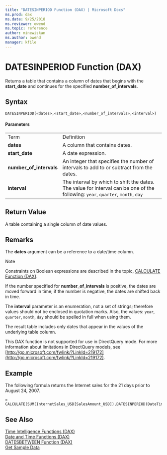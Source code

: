 ```yaml
---
title: "DATESINPERIOD Function (DAX) | Microsoft Docs"
ms.prod: dax
ms.date: 9/25/2018
ms.reviewer: owend
ms.topic: reference
author: minewiskan
ms.author: owend
manager: kfile
---
```

# DATESINPERIOD Function (DAX)
Returns a table that contains a column of dates that begins with the **start_date** and continues for the specified **number_of_intervals**.  
  
## Syntax  
  
```dax
DATESINPERIOD(<dates>,<start_date>,<number_of_intervals>,<interval>)  
```
  
#### Parameters  
  
|||  
|-|-|  
|Term|Definition|  
|**dates**|A column that contains dates.|  
|**start_date**|A date expression.|  
|**number_of_intervals**|An integer that specifies the number of intervals to add to or subtract from the dates.|  
|**interval**|The interval by which to shift the dates. The value for interval can be one of the following: `year`, `quarter`, `month`, `day`|  
  
## Return Value  
A table containing a single column of date values.  
  
## Remarks  
The **dates** argument can be a reference to a date/time column.  
  
> [!NOTE]  
> Constraints on Boolean expressions are described in the topic, [CALCULATE Function &#40;DAX&#41;](calculate-function-dax.md).  
  
If the number specified for **number_of_intervals** is positive, the dates are moved forward in time; if the number is negative, the dates are shifted back in time.  
  
The **interval** parameter is an enumeration, not a set of strings; therefore values should not be enclosed in quotation marks. Also, the values: `year`, `quarter`, `month`, `day` should be spelled in full when using them.  
  
The result table includes only dates that appear in the values of the underlying table column.  
  
This DAX function is not supported for use in DirectQuery mode. For more information about limitations in DirectQuery models, see  [http://go.microsoft.com/fwlink/?LinkId=219172](http://go.microsoft.com/fwlink/?LinkId=219172).  
  
## Example  
The following formula returns the Internet sales for the 21 days prior to August 24, 2007.  
  
```dax
= CALCULATE(SUM(InternetSales_USD[SalesAmount_USD]),DATESINPERIOD(DateTime[DateKey],DATE(2007,08,24),-21,day))  
```
  
## See Also  
[Time Intelligence Functions &#40;DAX&#41;](time-intelligence-functions-dax.md)  
[Date and Time Functions &#40;DAX&#41;](date-and-time-functions-dax.md)  
[DATESBETWEEN Function &#40;DAX&#41;](datesbetween-function-dax.md)  
[Get Sample Data](http://go.microsoft.com/fwlink/?LinkId=164474)  
  
